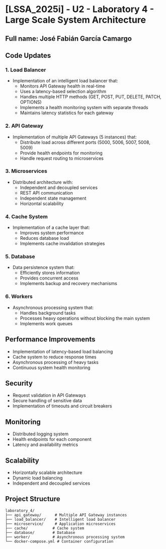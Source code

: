 # [LSSA_2025i] - U2 - Laboratory 4 - Large Scale System Architecture

## Full name: José Fabián García Camargo

## Code Updates

### 1. Load Balancer
- Implementation of an intelligent load balancer that:
  - Monitors API Gateway health in real-time
  - Uses a latency-based selection algorithm
  - Handles multiple HTTP methods (GET, POST, PUT, DELETE, PATCH, OPTIONS)
  - Implements a health monitoring system with separate threads
  - Maintains latency statistics for each gateway

### 2. API Gateway
- Implementation of multiple API Gateways (5 instances) that:
  - Distribute load across different ports (5000, 5006, 5007, 5008, 5009)
  - Provide health endpoints for monitoring
  - Handle request routing to microservices

### 3. Microservices
- Distributed architecture with:
  - Independent and decoupled services
  - REST API communication
  - Independent state management
  - Horizontal scalability

### 4. Cache System
- Implementation of a cache layer that:
  - Improves system performance
  - Reduces database load
  - Implements cache invalidation strategies

### 5. Database
- Data persistence system that:
  - Efficiently stores information
  - Provides concurrent access
  - Implements backup and recovery mechanisms

### 6. Workers
- Asynchronous processing system that:
  - Handles background tasks
  - Processes heavy operations without blocking the main system
  - Implements work queues

## Performance Improvements
- Implementation of latency-based load balancing
- Cache system to reduce response times
- Asynchronous processing of heavy tasks
- Continuous system health monitoring

## Security
- Request validation in API Gateways
- Secure handling of sensitive data
- Implementation of timeouts and circuit breakers

## Monitoring
- Distributed logging system
- Health endpoints for each component
- Latency and availability metrics

## Scalability
- Horizontally scalable architecture
- Dynamic load balancing
- Independent and decoupled services

## Project Structure
```
laboratory_4/
├── api_gateway/      # Multiple API Gateway instances
├── load_balancer/    # Intelligent load balancer
├── microservice/     # Application microservices
├── cache/           # Cache system
├── database/        # Database
├── worker/          # Asynchronous processing system
└── docker-compose.yml # Container configuration
``` 